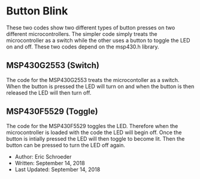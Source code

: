 # Button Blink
These two codes show two different types of button presses on two different microcontrollers. The simpler code simply treats the microcontroller as a switch while the other uses a button to toggle the LED on and off. These two codes depend on the msp430.h library. 

## MSP430G2553 (Switch)
The code for the MSP430G2553 treats the microcontoller as a switch. When the button is pressed the LED will turn on and when the button is then released the LED will then turn off.

## MSP430F5529 (Toggle)
The code for the MSP430F5529 toggles the LED. Therefore when the microcontroller is loaded with the code the LED will begin off. Once the button is intially pressed the LED will then toggle to become lit. Then the button can be pressed to turn the LED off again. 

* Author: Eric Schroeder
* Written: September 14, 2018
* Last Updated: September 14, 2018
